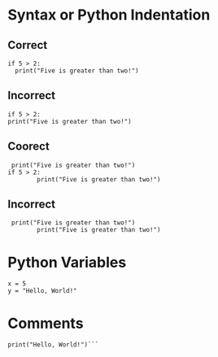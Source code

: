 # Syntax or Python Indentation

## Correct
```
if 5 > 2:
  print("Five is greater than two!")
```

## Incorrect
```
if 5 > 2:
print("Five is greater than two!")
```
## Coorect
```if 5 > 2:
 print("Five is greater than two!") 
if 5 > 2:
        print("Five is greater than two!")
```
## Incorrect
```if 5 > 2:
 print("Five is greater than two!")
        print("Five is greater than two!")
```
# Python Variables
```
x = 5
y = "Hello, World!"
```

# Comments
```#This is a comment.
print("Hello, World!")```
